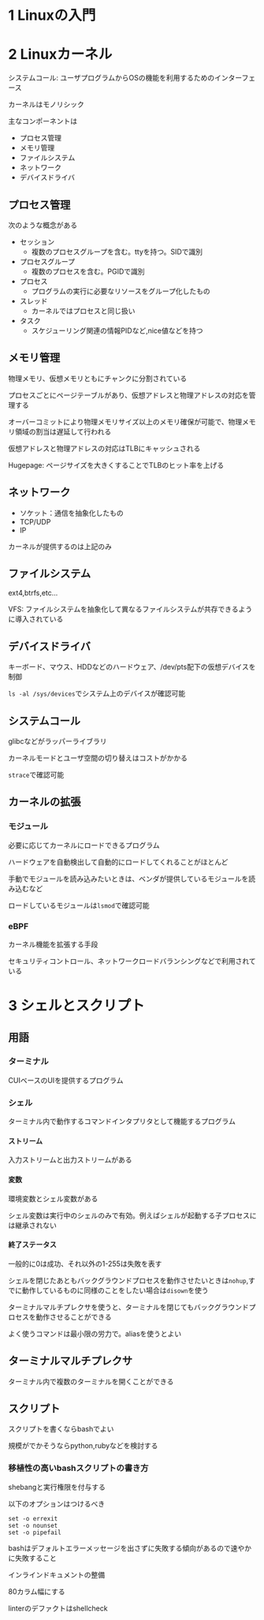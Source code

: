 # 1 Linuxの入門

# 2 Linuxカーネル

システムコール: ユーザプログラムからOSの機能を利用するためのインターフェース

カーネルはモノリシック

主なコンポーネントは

* プロセス管理
* メモリ管理
* ファイルシステム
* ネットワーク
* デバイスドライバ

## プロセス管理

次のような概念がある

* セッション
  * 複数のプロセスグループを含む。ttyを持つ。SIDで識別
* プロセスグループ
  * 複数のプロセスを含む。PGIDで識別
* プロセス
  * プログラムの実行に必要なリソースをグループ化したもの
* スレッド
  * カーネルではプロセスと同じ扱い
* タスク
  * スケジューリング関連の情報PIDなど,nice値などを持つ

## メモリ管理

物理メモリ、仮想メモリともにチャンクに分割されている

プロセスごとにページテーブルがあり、仮想アドレスと物理アドレスの対応を管理する

オーバーコミットにより物理メモリサイズ以上のメモリ確保が可能で、物理メモリ領域の割当は遅延して行われる

仮想アドレスと物理アドレスの対応はTLBにキャッシュされる

Hugepage: ページサイズを大きくすることでTLBのヒット率を上げる

## ネットワーク

* ソケット：通信を抽象化したもの
* TCP/UDP
* IP

カーネルが提供するのは上記のみ

## ファイルシステム

ext4,btrfs,etc...

VFS: ファイルシステムを抽象化して異なるファイルシステムが共存できるように導入されている

## デバイスドライバ

キーボード、マウス、HDDなどのハードウェア、/dev/pts配下の仮想デバイスを制御

`ls -al /sys/devices`でシステム上のデバイスが確認可能

## システムコール

glibcなどがラッパーライブラリ

カーネルモードとユーザ空間の切り替えはコストがかかる

`strace`で確認可能

## カーネルの拡張

### モジュール

必要に応じてカーネルにロードできるプログラム

ハードウェアを自動検出して自動的にロードしてくれることがほとんど

手動でモジュールを読み込みたいときは、ベンダが提供しているモジュールを読み込むなど

ロードしているモジュールは`lsmod`で確認可能

### eBPF

カーネル機能を拡張する手段

セキュリティコントロール、ネットワークロードバランシングなどで利用されている

# 3 シェルとスクリプト

## 用語

### ターミナル

CUIベースのUIを提供するプログラム

### シェル

ターミナル内で動作するコマンドインタプリタとして機能するプログラム

#### ストリーム

入力ストリームと出力ストリームがある

#### 変数

環境変数とシェル変数がある

シェル変数は実行中のシェルのみで有効。例えばシェルが起動する子プロセスには継承されない

#### 終了ステータス

一般的に0は成功、それ以外の1-255は失敗を表す

シェルを閉じたあともバックグラウンドプロセスを動作させたいときは`nohup`,すでに動作しているものに同様のことをしたい場合は`disown`を使う

ターミナルマルチプレクサを使うと、ターミナルを閉じてもバックグラウンドプロセスを動作させることができる

よく使うコマンドは最小限の労力で。aliasを使うとよい

## ターミナルマルチプレクサ

ターミナル内で複数のターミナルを開くことができる

## スクリプト

スクリプトを書くならbashでよい

規模がでかそうならpython,rubyなどを検討する

### 移植性の高いbashスクリプトの書き方

shebangと実行権限を付与する

以下のオプションはつけるべき


```
set -o errexit
set -o nounset
set -o pipefail
```

bashはデフォルトエラーメッセージを出さずに失敗する傾向があるので速やかに失敗すること

インラインドキュメントの整備

80カラム幅にする

linterのデファクトはshellcheck
